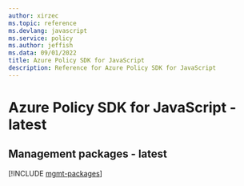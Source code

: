 ```yaml
---
author: xirzec
ms.topic: reference
ms.devlang: javascript
ms.service: policy
ms.author: jeffish
ms.data: 09/01/2022
title: Azure Policy SDK for JavaScript
description: Reference for Azure Policy SDK for JavaScript
---
```

# Azure Policy SDK for JavaScript - latest

## Management packages - latest
[!INCLUDE [mgmt-packages](policy-mgmt-index.md)]